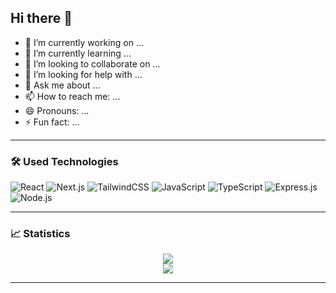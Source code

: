 ## Hi there 👋

- 🔭 I’m currently working on ...
- 🌱 I’m currently learning ...
- 👯 I’m looking to collaborate on ...
- 🤔 I’m looking for help with ...
- 💬 Ask me about ...
- 📫 How to reach me: ...
- 😄 Pronouns: ...
- ⚡ Fun fact: ...
  
---

### 🛠️ Used Technologies


![React](https://img.shields.io/badge/-React-05122A?style=flat&logo=react)
![Next.js](https://img.shields.io/badge/-Next.js-05122A?style=flat&logo=next.js)
![TailwindCSS](https://img.shields.io/badge/-TailwindCSS-05122A?style=flat&logo=tailwind-css)
![JavaScript](https://img.shields.io/badge/-JavaScript-05122A?style=flat&logo=javascript)
![TypeScript](https://img.shields.io/badge/-TypeScript-05122A?style=flat&logo=typescript)
![Express.js](https://img.shields.io/badge/-Express.js-05122A?style=flat&logo=express.js)
![Node.js](https://img.shields.io/badge/-Node.js-05122A?style=flat&logo=node.js)


---

### 📈 Statistics

<p align="center">
  <img src="https://github-readme-stats.vercel.app/api?username=randseas&show_icons=true&hide_border=true&theme=radical" />
  <br />
  <img src="https://github-readme-streak-stats.herokuapp.com?user=randseas&show_icons=true&theme=radical&hide_border=true" />
</p>

---
